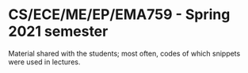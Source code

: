 # CS/ECE/ME/EP/EMA759 - Spring 2021 semester
Material shared with the students; most often, codes of which snippets were used in lectures.

